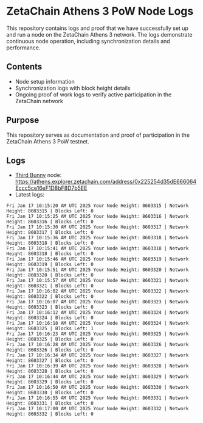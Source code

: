 # ZetaChain Athens 3 PoW Node Logs
This repository contains logs and proof that we have successfully set up and run a node on the ZetaChain Athens 3 network. The logs demonstrate continuous node operation, including synchronization details and performance.

## Contents
- Node setup information
- Synchronization logs with block height details
- Ongoing proof of work logs to verify active participation in the ZetaChain network

## Purpose
This repository serves as documentation and proof of participation in the ZetaChain Athens 3 PoW testnet.

## Logs

- [Third Bunny](https://thirdbunny.xyz/) node: https://athens.explorer.zetachain.com/address/0x225254d35dE666064Eccc5ce16eF1D8bF8D7b5EE
- Latest logs:
```
Fri Jan 17 10:15:20 AM UTC 2025 Your Node Height: 8603315 | Network Height: 8603315 | Blocks Left: 0
Fri Jan 17 10:15:25 AM UTC 2025 Your Node Height: 8603316 | Network Height: 8603316 | Blocks Left: 0
Fri Jan 17 10:15:30 AM UTC 2025 Your Node Height: 8603317 | Network Height: 8603317 | Blocks Left: 0
Fri Jan 17 10:15:36 AM UTC 2025 Your Node Height: 8603318 | Network Height: 8603318 | Blocks Left: 0
Fri Jan 17 10:15:41 AM UTC 2025 Your Node Height: 8603318 | Network Height: 8603318 | Blocks Left: 0
Fri Jan 17 10:15:46 AM UTC 2025 Your Node Height: 8603319 | Network Height: 8603319 | Blocks Left: 0
Fri Jan 17 10:15:51 AM UTC 2025 Your Node Height: 8603320 | Network Height: 8603320 | Blocks Left: 0
Fri Jan 17 10:15:57 AM UTC 2025 Your Node Height: 8603321 | Network Height: 8603321 | Blocks Left: 0
Fri Jan 17 10:16:02 AM UTC 2025 Your Node Height: 8603322 | Network Height: 8603322 | Blocks Left: 0
Fri Jan 17 10:16:07 AM UTC 2025 Your Node Height: 8603323 | Network Height: 8603323 | Blocks Left: 0
Fri Jan 17 10:16:12 AM UTC 2025 Your Node Height: 8603324 | Network Height: 8603324 | Blocks Left: 0
Fri Jan 17 10:16:18 AM UTC 2025 Your Node Height: 8603324 | Network Height: 8603325 | Blocks Left: 1
Fri Jan 17 10:16:23 AM UTC 2025 Your Node Height: 8603325 | Network Height: 8603325 | Blocks Left: 0
Fri Jan 17 10:16:28 AM UTC 2025 Your Node Height: 8603326 | Network Height: 8603326 | Blocks Left: 0
Fri Jan 17 10:16:34 AM UTC 2025 Your Node Height: 8603327 | Network Height: 8603327 | Blocks Left: 0
Fri Jan 17 10:16:39 AM UTC 2025 Your Node Height: 8603328 | Network Height: 8603328 | Blocks Left: 0
Fri Jan 17 10:16:44 AM UTC 2025 Your Node Height: 8603329 | Network Height: 8603329 | Blocks Left: 0
Fri Jan 17 10:16:50 AM UTC 2025 Your Node Height: 8603330 | Network Height: 8603330 | Blocks Left: 0
Fri Jan 17 10:16:55 AM UTC 2025 Your Node Height: 8603331 | Network Height: 8603331 | Blocks Left: 0
Fri Jan 17 10:17:00 AM UTC 2025 Your Node Height: 8603332 | Network Height: 8603332 | Blocks Left: 0
```
